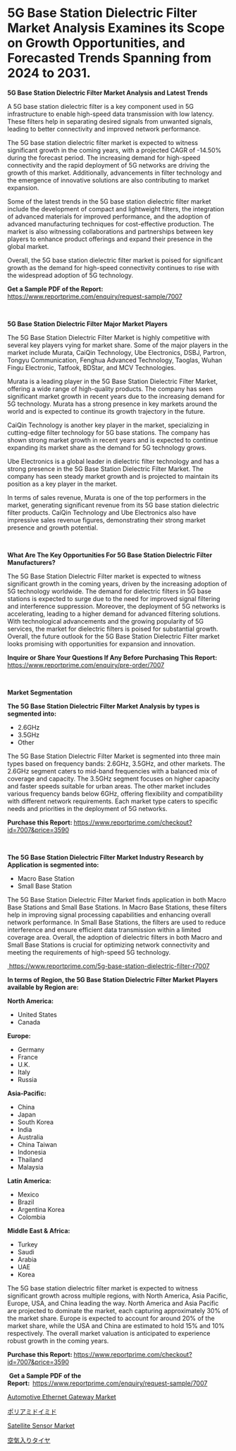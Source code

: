<p><h1>5G Base Station Dielectric Filter Market Analysis Examines its Scope on Growth Opportunities, and Forecasted Trends Spanning from 2024 to 2031.</h1></p><p><strong>5G Base Station Dielectric Filter Market Analysis and Latest Trends</strong></p>
<p><p>A 5G base station dielectric filter is a key component used in 5G infrastructure to enable high-speed data transmission with low latency. These filters help in separating desired signals from unwanted signals, leading to better connectivity and improved network performance.</p><p>The 5G base station dielectric filter market is expected to witness significant growth in the coming years, with a projected CAGR of -14.50% during the forecast period. The increasing demand for high-speed connectivity and the rapid deployment of 5G networks are driving the growth of this market. Additionally, advancements in filter technology and the emergence of innovative solutions are also contributing to market expansion.</p><p>Some of the latest trends in the 5G base station dielectric filter market include the development of compact and lightweight filters, the integration of advanced materials for improved performance, and the adoption of advanced manufacturing techniques for cost-effective production. The market is also witnessing collaborations and partnerships between key players to enhance product offerings and expand their presence in the global market.</p><p>Overall, the 5G base station dielectric filter market is poised for significant growth as the demand for high-speed connectivity continues to rise with the widespread adoption of 5G technology.</p></p>
<p><strong>Get a Sample PDF of the Report:&nbsp;</strong> <a href="https://www.reportprime.com/enquiry/request-sample/7007">https://www.reportprime.com/enquiry/request-sample/7007</a></p>
<p>&nbsp;</p>
<p><strong>5G Base Station Dielectric Filter Major Market Players</strong></p>
<p><p>The 5G Base Station Dielectric Filter Market is highly competitive with several key players vying for market share. Some of the major players in the market include Murata, CaiQin Technology, Ube Electronics, DSBJ, Partron, Tongyu Communication, Fenghua Advanced Technology, Taoglas, Wuhan Fingu Electronic, Tatfook, BDStar, and MCV Technologies.</p><p>Murata is a leading player in the 5G Base Station Dielectric Filter Market, offering a wide range of high-quality products. The company has seen significant market growth in recent years due to the increasing demand for 5G technology. Murata has a strong presence in key markets around the world and is expected to continue its growth trajectory in the future.</p><p>CaiQin Technology is another key player in the market, specializing in cutting-edge filter technology for 5G base stations. The company has shown strong market growth in recent years and is expected to continue expanding its market share as the demand for 5G technology grows.</p><p>Ube Electronics is a global leader in dielectric filter technology and has a strong presence in the 5G Base Station Dielectric Filter Market. The company has seen steady market growth and is projected to maintain its position as a key player in the market.</p><p>In terms of sales revenue, Murata is one of the top performers in the market, generating significant revenue from its 5G base station dielectric filter products. CaiQin Technology and Ube Electronics also have impressive sales revenue figures, demonstrating their strong market presence and growth potential.</p></p>
<p>&nbsp;</p>
<p><strong>What Are The Key Opportunities For 5G Base Station Dielectric Filter Manufacturers?</strong></p>
<p><p>The 5G Base Station Dielectric Filter market is expected to witness significant growth in the coming years, driven by the increasing adoption of 5G technology worldwide. The demand for dielectric filters in 5G base stations is expected to surge due to the need for improved signal filtering and interference suppression. Moreover, the deployment of 5G networks is accelerating, leading to a higher demand for advanced filtering solutions. With technological advancements and the growing popularity of 5G services, the market for dielectric filters is poised for substantial growth. Overall, the future outlook for the 5G Base Station Dielectric Filter market looks promising with opportunities for expansion and innovation.</p></p>
<p><strong>Inquire or Share Your Questions If Any Before Purchasing This Report:</strong> <a href="https://www.reportprime.com/enquiry/pre-order/7007">https://www.reportprime.com/enquiry/pre-order/7007</a></p>
<p>&nbsp;</p>
<p><strong>Market Segmentation</strong></p>
<p><strong>The 5G Base Station Dielectric Filter Market Analysis by types is segmented into:</strong></p>
<p><ul><li>2.6GHz</li><li>3.5GHz</li><li>Other</li></ul></p>
<p><p>The 5G Base Station Dielectric Filter Market is segmented into three main types based on frequency bands: 2.6GHz, 3.5GHz, and other markets. The 2.6GHz segment caters to mid-band frequencies with a balanced mix of coverage and capacity. The 3.5GHz segment focuses on higher capacity and faster speeds suitable for urban areas. The other market includes various frequency bands below 6GHz, offering flexibility and compatibility with different network requirements. Each market type caters to specific needs and priorities in the deployment of 5G networks.</p></p>
<p><strong>Purchase this Report:&nbsp;</strong><a href="https://www.reportprime.com/checkout?id=7007&price=3590">https://www.reportprime.com/checkout?id=7007&price=3590</a></p>
<p>&nbsp;</p>
<p><strong>The 5G Base Station Dielectric Filter Market Industry Research by Application is segmented into:</strong></p>
<p><ul><li>Macro Base Station</li><li>Small Base Station</li></ul></p>
<p><p>The 5G Base Station Dielectric Filter Market finds application in both Macro Base Stations and Small Base Stations. In Macro Base Stations, these filters help in improving signal processing capabilities and enhancing overall network performance. In Small Base Stations, the filters are used to reduce interference and ensure efficient data transmission within a limited coverage area. Overall, the adoption of dielectric filters in both Macro and Small Base Stations is crucial for optimizing network connectivity and meeting the requirements of high-speed 5G technology.</p></p>
<p><a href="https://www.reportprime.com/5g-base-station-dielectric-filter-r7007">&nbsp;https://www.reportprime.com/5g-base-station-dielectric-filter-r7007</a></p>
<p><strong>In terms of Region, the 5G Base Station Dielectric Filter Market Players available by Region are:</strong></p>
<p>
    <p> <strong> North America: </strong>
        <ul>
            <li>United States</li>
            <li>Canada</li>
        </ul>
        </p> 
    <p> <strong> Europe: </strong>
        <ul>
            <li>Germany</li>
            <li>France</li>
            <li>U.K.</li>
            <li>Italy</li>
            <li>Russia</li>
        </ul>
        </p> 
    <p> <strong> Asia-Pacific: </strong>
        <ul>
            <li>China</li>
            <li>Japan</li>
            <li>South Korea</li>
            <li>India</li>
            <li>Australia</li>
            <li>China Taiwan</li>
            <li>Indonesia</li>
            <li>Thailand</li>
            <li>Malaysia</li>
        </ul>
        </p> 
    <p> <strong> Latin America: </strong>
        <ul>
            <li>Mexico</li>
            <li>Brazil</li>
            <li>Argentina Korea</li>
            <li>Colombia</li>
        </ul>
        </p> 
    <p> <strong> Middle East & Africa: </strong>
        <ul>
            <li>Turkey</li>
            <li>Saudi</li>
            <li>Arabia</li>
            <li>UAE</li>
            <li>Korea</li>
        </ul>
    </p>
    </p>
<p><p>The 5G base station dielectric filter market is expected to witness significant growth across multiple regions, with North America, Asia Pacific, Europe, USA, and China leading the way. North America and Asia Pacific are projected to dominate the market, each capturing approximately 30% of the market share. Europe is expected to account for around 20% of the market share, while the USA and China are estimated to hold 15% and 10% respectively. The overall market valuation is anticipated to experience robust growth in the coming years.</p></p>
<p><strong>Purchase this Report: </strong><a href="https://www.reportprime.com/checkout?id=7007&price=3590">https://www.reportprime.com/checkout?id=7007&price=3590</a></p>
<p>&nbsp;<strong>Get a Sample PDF of the Report:&nbsp;&nbsp;</strong><a href="https://www.reportprime.com/enquiry/request-sample/7007">https://www.reportprime.com/enquiry/request-sample/7007</a></p>
<p><strong></strong></p>
<p><p><a href="https://github.com/marthawweekle/Market-Research-Report-List-1/blob/main/automotive-ethernet-gateway-market.md">Automotive Ethernet Gateway Market</a></p><p><a href="https://github.com/SkylarDaniel70/Market-Research-Report-List-1/blob/main/847412175828.md">ポリアミドイミド</a></p><p><a href="https://github.com/HenrietteMills1/Market-Research-Report-List-1/blob/main/satellite-sensor-market.md">Satellite Sensor Market</a></p><p><a href="https://github.com/RandallRunte2023/Market-Research-Report-List-1/blob/main/554422675827.md">空気入りタイヤ</a></p></p>
